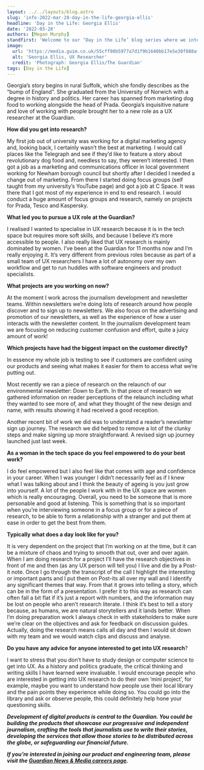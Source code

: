 ```yaml
---
layout: ../../layouts/blog.astro
slug: 'info-2022-mar-28-day-in-the-life-georgia-ellis'
headline: 'Day in the Life: Georgia Ellis'
date: '2022-03-28'
authors: [Megan Murphy]
standfirst: 'Welcome to our ‘Day in the Life’ blog series where we interview a colleague from the product and engineering department to reflect on their career and experiences at the Guardian'
image:
  url: 'https://media.guim.co.uk/55cff90b5977a7d1f9b1640bb17e5e30f088af9b/0_243_1056_825/1056.jpg'
  alt: 'Georgia Ellis, UX Researcher'
  credit: 'Photograph: Georgia Ellis/The Guardian'
tags: [Day in the Life]
---
```


Georgia’s story begins in rural Suffolk, which she fondly describes as the “bump of England”. She graduated from the University of Norwich with a degree in history and politics. Her career has spanned from marketing dog food to working alongside the head of Prada. Georgia’s inquisitive nature and love of working with people brought her to a new role as a UX researcher at the Guardian.

**How did you get into research?**

My first job out of university was working for a digital marketing agency and, looking back, I certainly wasn’t the best at marketing. I would call places like the Telegraph and see if they’d like to feature a story about revolutionary dog food and, needless to say, they weren’t interested. I then got a job as a marketing and communications officer in local government working for Newham borough council but shortly after I decided I needed a change out of marketing. From there I started doing focus groups (self taught from my university’s YouTube page) and got a job at C Space. It was there that I got most of my experience in end to end research. I would conduct a huge amount of focus groups and research, namely on projects for Prada, Tesco and Kaspersky.

**What led you to pursue a UX role at the Guardian?**

I realised I wanted to specialise in UX research because it is in the tech space but requires more soft skills, and because I believe it’s more accessible to people. I also really liked that UX research is mainly dominated by women. I’ve been at the Guardian for 11 months now and I’m really enjoying it. It’s very different from previous roles because as part of a small team of UX researchers I have a lot of autonomy over my own workflow and get to run huddles with software engineers and product specialists.

**What projects are you working on now?**

At the moment I work across the journalism development and newsletter teams. Within newsletters we’re doing lots of research around how people discover and to sign up to newsletters. We also focus on the advertising and promotion of our newsletters, as well as the experience of how a user interacts with the newsletter content. In the journalism development team we are focusing on reducing customer confusion and effort, quite a juicy amount of work!

**Which projects have had the biggest impact on the customer directly?**

In essence my whole job is testing to see if customers are confident using our products and seeing what makes it easier for them to access what we’re putting out.

Most recently we ran a piece of research on the relaunch of our environmental newsletter: Down to Earth. In that piece of research we gathered information on reader perceptions of the relaunch including what they wanted to see more of, and what they thought of the new design and name, with results showing it had received a good reception.

Another recent bit of work we did was to understand a reader’s newsletter sign up journey. The research we did helped to remove a lot of the clunky steps and make signing up more straightforward. A revised sign up journey launched just last week.

**As a woman in the tech space do you feel empowered to do your best work?**

I do feel empowered but I also feel like that comes with age and confidence in your career. When I was younger I didn’t necessarily feel as if I knew what I was talking about and I think the beauty of ageing is you just grow into yourself. A lot of the people I work with in the UX space are women which is really encouraging. Overall, you need to be someone that is more personable and good at listening. This is something that is so important when you’re interviewing someone in a focus group or for a piece of research, to be able to form a relationship with a stranger and put them at ease in order to get the best from them.

**Typically what does a day look like for you?**

It is very dependent on the project that I’m working on at the time, but it can be a mixture of chaos and trying to smooth that out, over and over again. When I am doing research for a project I’ll have the research objectives in front of me and then (as any UX person will tell you) I live and die by a Post-it note. Once I go through the transcript of the call I highlight the interesting or important parts and I put them on Post-its all over my wall and I identify any significant themes that way. From that it grows into telling a story, which can be in the form of a presentation. I prefer it to this way as research can often fall a bit flat if it’s just a report with numbers, and the information may be lost on people who aren’t research literate. I think it’s best to tell a story because, as humans, we are natural storytellers and it lands better. When I’m doing preparation work I always check in with stakeholders to make sure we’re clear on the objectives and ask for feedback on discussion guides. Actually, doing the research means calls all day and then I would sit down with my team and we would watch clips and discuss and analyse.

**Do you have any advice for anyone interested to get into UX research**?

I want to stress that you don’t have to study design or computer science to get into UX. As a history and politics graduate, the critical thinking and writing skills I have learned were invaluable. I would encourage people who are interested in getting into UX research to do their own ‘mini project’, for example, maybe you want to understand how people use their local library and the pain points they experience while doing so. You could go into the library and ask or observe people, this could definitely help hone your questioning skills.

_**Development of digital products is central to the Guardian. You could be building the products that showcase our progressive and independent journalism, crafting the tools that journalists use to write their stories, developing the services that allow those stories to be distributed across the globe, or safeguarding our financial future.**_

_**If you’re interested in joining our product and engineering team, please visit the [Guardian News & Media careers page](https://workforus.theguardian.com/).**_

